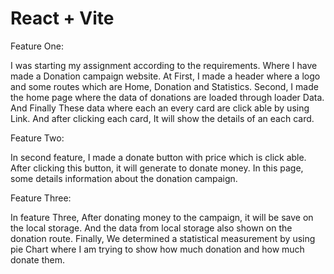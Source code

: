 # React + Vite

Feature One:

I was starting my assignment according to the requirements. Where I have made a Donation campaign website. At First, I made a header where a logo and some routes which are Home, Donation and Statistics. Second, I made the home page where the data of donations are loaded through loader Data. And Finally These data where each an every card are click able by using Link. And after clicking each card, It will show the details of an each card. 

Feature Two:

In second feature, I made a donate button with price which is click able. After clicking this button, it will generate to donate money. In this page, some details information about the donation campaign. 

Feature Three:

In feature Three, After donating money to the campaign, it will be save on the local storage. And the data from local storage also shown on the donation route. 
Finally, We determined a statistical measurement by using pie Chart where I am trying to show how much donation and how much donate them. 

